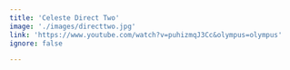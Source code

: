 ```yaml
---
title: 'Celeste Direct Two'
image: './images/directtwo.jpg'
link: 'https://www.youtube.com/watch?v=puhizmqJ3Cc&olympus=olympus'
ignore: false

---
```


